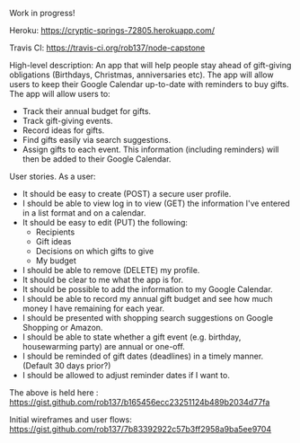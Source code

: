 Work in progress!

Heroku: https://cryptic-springs-72805.herokuapp.com/

Travis CI: https://travis-ci.org/rob137/node-capstone

High-level description:
An app that will help people stay ahead of gift-giving obligations (Birthdays, Christmas, anniversaries etc).
The app will allow users to keep their Google Calendar up-to-date with reminders to buy gifts.
The app will allow users to:
- Track their annual budget for gifts.
- Track gift-giving events.
- Record ideas for gifts.
- Find gifts easily via search suggestions.
- Assign gifts to each event.
This information (including reminders) will then be added to their Google Calendar.

User stories.  As a user:
- It should be easy to create (POST) a secure user profile.
- I should be able to view log in to view (GET) the information I've entered in a list format and on a calendar.
- It should be easy to edit (PUT) the following: 
	- Recipients
	- Gift ideas
	- Decisions on which gifts to give
	- My budget 
- I should be able to remove (DELETE) my profile.
- It should be clear to me what the app is for.
- It should be possible to add the information to my Google Calendar.
- I should be able to record my annual gift budget and see how much money I have remaining for each year.
- I should be presented with shopping search suggestions on Google Shopping or Amazon.
- I should be able to state whether a gift event (e.g. birthday, housewarming party) are annual or one-off.
- I should be reminded of gift dates (deadlines) in a timely manner.  (Default 30 days prior?)
- I should be allowed to adjust reminder dates if I want to.

The above is held here :
https://gist.github.com/rob137/b165456ecc23251124b489b2034d77fa

Initial wireframes and user flows: 
https://gist.github.com/rob137/7b83392922c57b3ff2958a9ba5ee9704